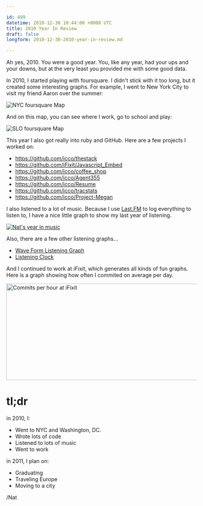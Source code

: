 ```yaml
---

id: 499
datetime: 2010-12-30 10:44:00 +0000 UTC
title: 2010 Year In Review
draft: false
longform: 2010-12-30-2010-year-in-review.md

---
```


Ah yes, 2010. You were a good year. You, like any year, had your ups and your downs, but at the very least you provided me with some good data.

In 2010, I started playing with foursquare. I didn't stick with it too long, but it created some interesting graphs. For example, I went to New York City to visit my friend Aaron over the summer:

![NYC foursquare Map](/images/2010/12/WhereDoYouGo-NYC_1293130554237.png)

And on this map, you can see where I work, go to school and play:

![SLO foursquare Map](/images/2010/12/WhereDoYouGo-SLO_1293070143638.png)

This year I also got really into ruby and GitHub. Here are a few projects I worked on:

 * <https://github.com/icco/thestack>
 * <https://github.com/iFixit/Javascript_Embed>
 * <https://github.com/icco/coffee_shop>
 * <https://github.com/icco/Agent355>
 * <https://github.com/icco/Resume>
 * <https://github.com/icco/tracstats>
 * <https://github.com/icco/Project-Megan>

I also listened to a lot of music. Because I use [Last.FM](http://last.fm) to log everything to listen to, I have a nice little graph to show my last year of listening.

[![Nat's year in music](/images/2010/12/lastfm_balloon_t.png)](/images/2010/12/lastfm_balloon.png)

Also, there are a few other listening graphs...

 * [Wave Form Listening Graph](/images/2010/12/lastfm2010.pdf)
 * [Listening Clock](/images/2010/12/ListeningClock-Last.fmPlayground_1293132524380.png)

And I continued to work at iFixit, which generates all kinds of fun graphs. Here is a graph showing how often I commited on average per day.

<a href="http://www.flickr.com/photos/icco/5029867565/" title="Commits per hour at iFixit by Nat W, on Flickr"><img src="http://farm5.static.flickr.com/4152/5029867565_fe791057b8_z.jpg" width="526" height="255" alt="Commits per hour at iFixit" /></a>

# tl;dr

in 2010, I:

 * Went to NYC and Washington, DC.
 * Wrote lots of code
 * Listened to lots of music
 * Went to work

in 2011, I plan on:

 * Graduating
 * Traveling Europe
 * Moving to a city

/Nat

